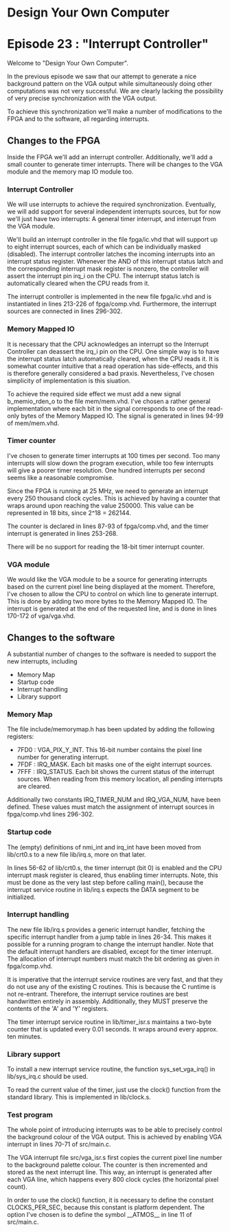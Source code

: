 # Design Your Own Computer
# Episode 23 : "Interrupt Controller"

Welcome to "Design Your Own Computer".

In the previous episode we saw that our attempt to generate a nice background
pattern on the VGA output while simultaneously doing other computations was
not very successful. We are clearly lacking the possibility of very precise
synchronization with the VGA output.

To achieve this synchronization we'll make a number of modifications
to the FPGA and to the software, all regarding interrupts.

## Changes to the FPGA

Inside the FPGA we'll add an interrupt controller. Additionally, we'll add
a small counter to generate timer interrupts. There will be changes to the
VGA module and the memory map IO module too.

### Interrupt Controller

We will use interrupts to achieve the required synchronization. Eventually, we
will add support for several independent interrupts sources, but for now we'll
just have two interrupts: A general timer interrupt, and interrupt from the VGA
module.

We'll build an interrupt controller in the file fpga/ic.vhd that will support
up to eight interrupt sources, each of which can be individually masked
(disabled).  The interrupt controller latches the incoming interrupts into an
interrupt status register.  Whenever the AND of this interrupt status latch and
the corresponding interrupt mask register is nonzero, the controller will
assert the interrupt pin irq\_i on the CPU.  The interrupt status latch is
automatically cleared when the CPU reads from it.

The interrupt controller is implemented in the new file fpga/ic.vhd and is
instantiated in lines 213-226 of fpga/comp.vhd. Furthermore, the interrupt
sources are connected in lines 296-302.

### Memory Mapped IO
It is necessary that the CPU acknowledges an interrupt so the Interrupt
Controller can deassert the irq\_i pin on the CPU. One simple way is to have
the interrupt status latch automatically cleared, when the CPU reads it.  It is
somewhat counter intuitive that a read operation has side-effects, and this is
therefore generally considered a bad praxis. Nevertheless, I've chosen
simplicity of implementation is this siuation.

To achieve the required side effect we must add a new signal b\_memio\_rden\_o
to the file mem/mem.vhd. I've chosen a rather general implementation where
each bit in the signal corresponds to one of the read-only bytes of the Memory
Mapped IO. The signal is generated in lines 94-99 of mem/mem.vhd.

### Timer counter
I've chosen to generate timer interrupts at 100 times per second. Too many
interrupts will slow down the program execution, while too few interrupts will
give a poorer timer resolution. One hundred interrupts per second seems like
a reasonable compromise.

Since the FPGA is running at 25 MHz, we need to generate an interrupt every 250
thousand clock cycles. This is achieved by having a counter that wraps around
upon reaching the value 250000. This value can be represented in 18 bits,
since 2^18 = 262144.

The counter is declared in lines 87-93 of fpga/comp.vhd, and the timer interrupt
is generated in lines 253-268.

There will be no support for reading the 18-bit timer interrupt counter.

### VGA module
We would like the VGA module to be a source for generating interrupts based on the
current pixel line being displayed at the moment. Therefore, I've chosen to
allow the CPU to control on which line to generate interrupt. This is done by
adding two more bytes to the Memory Mapped IO. The interrupt is generated at the
end of the requested line, and is done in lines 170-172 of vga/vga.vhd.

## Changes to the software

A substantial number of changes to the software is needed to support the new
interrupts, including
* Memory Map
* Startup code
* Interrupt handling
* Library support

### Memory Map

The file include/memorymap.h has been updated by adding the following registers:
* 7FD0 : VGA\_PIX\_Y\_INT. This 16-bit number contains the pixel line number for
  generating interrupt.
* 7FDF : IRQ\_MASK. Each bit masks one of the eight interrupt sources.
* 7FFF : IRQ\_STATUS. Each bit shows the current status of the interrupt
  sources.  When reading from this memory location, all pending interrupts are
  cleared.

Additionally two constants IRQ\_TIMER\_NUM and IRQ\_VGA\_NUM, have been
defined. These values must match the assignment of interrupt sources in
fpga/comp.vhd lines 296-302.

### Startup code
The (empty) definitions of nmi\_int and irq\_int have been moved from
lib/crt0.s to a new file lib/irq.s, more on that later.

In lines 56-62 of lib/crt0.s, the timer interrupt (bit 0) is enabled and the
CPU interrupt mask register is cleared, thus enabling timer interrupts. Note,
this must be done as the very last step before calling main(), because the
interrupt service routine in lib/irq.s expects the DATA segment to be
initialized.

### Interrupt handling
The new file lib/irq.s provides a generic interrupt handler, fetching the
specific interrupt handler from a jump table in lines 26-34. This makes it
possible for a running program to change the interrupt handler. Note that the
default interrupt handlers are disabled, except for the timer interrupt.  The
allocation of interrupt numbers must match the bit ordering as given in
fpga/comp.vhd.

It is imperative that the interrupt service routines are very fast, and that
they do not use any of the existing C routines. This is because the C runtime
is not re-entrant. Therefore, the interrupt service routines are best
handwritten entirely in assembly.  Additionally, they MUST preserve the
contents of the 'A' and 'Y' registers.

The timer interrupt service routine in lib/timer\_isr.s maintains a two-byte
counter that is updated every 0.01 seconds. It wraps around every approx.
ten minutes.

### Library support
To install a new interrupt service routine, the function sys\_set\_vga\_irq()
in lib/sys\_irq.c should be used.

To read the current value of the timer, just use the clock() function from the
standard library. This is implemented in lib/clock.s.

### Test program
The whole point of introducing interrupts was to be able to precisely control
the background colour of the VGA output. This is achieved by enabling VGA
interrupt in lines 70-71 of src/main.c.

The VGA interrupt file src/vga\_isr.s first copies the current pixel line
number to the background palette colour. The counter is then incremented and
stored as the next interrupt line.  This way, an interrupt is generated after
each VGA line, which happens every 800 clock cycles (the horizontal pixel
count).

In order to use the clock() function, it is necessary to define the
constant CLOCKS\_PER\_SEC, because this constant is platform dependent.
The option I've chosen is to define the symbol \_\_ATMOS\_\_ in line 11 of
src/main.c.

